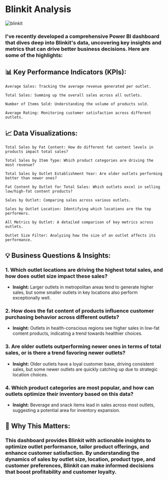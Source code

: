 # Blinkit Analysis

![blinkit](https://github.com/user-attachments/assets/fe98a93d-addb-4116-bbbd-e804b01b8bd4)

### I've recently developed a comprehensive Power BI dashboard that dives deep into Blinkit's data, uncovering key insights and metrics that can drive better business decisions. Here are some of the highlights:


## 📊 Key Performance Indicators (KPIs):
```
Average Sales: Tracking the average revenue generated per outlet.
```
```
Total Sales: Summing up the overall sales across all outlets.
```
```
Number of Items Sold: Understanding the volume of products sold.
```
```
Average Rating: Monitoring customer satisfaction across different outlets.
```
## 📈 Data Visualizations:
```
Total Sales by Fat Content: How do different fat content levels in products impact total sales?
```
```
Total Sales by Item Type: Which product categories are driving the most revenue?
```

```
Total Sales by Outlet Establishment Year: Are older outlets performing better than newer ones?
```
```
Fat Content by Outlet for Total Sales: Which outlets excel in selling low/high-fat content products?
```
```
Sales by Outlet: Comparing sales across various outlets.
```
```
Sales by Outlet Location: Identifying which locations are the top performers.
```
```
All Metrics by Outlet: A detailed comparison of key metrics across outlets.
```
```
Outlet Size Filter: Analyzing how the size of an outlet affects its performance.
```

## 💡 Business Questions & Insights:
### 1. Which outlet locations are driving the highest total sales, and how does outlet size impact these sales?

* **Insight:** Larger outlets in metropolitan areas tend to generate higher sales, but some smaller outlets in key locations also perform exceptionally well.
### 2. How does the fat content of products influence customer purchasing behavior across different outlets?

* **Insight:** Outlets in health-conscious regions see higher sales in low-fat content products, indicating a trend towards healthier choices.
### 3. Are older outlets outperforming newer ones in terms of total sales, or is there a trend favoring newer outlets?

* **Insight:** Older outlets have a loyal customer base, driving consistent sales, but some newer outlets are quickly catching up due to strategic location choices.
###  4. Which product categories are most popular, and how can outlets optimize their inventory based on this data?

* **Insight:** Beverage and snack items lead in sales across most outlets, suggesting a potential area for inventory expansion.

## 🌟 Why This Matters:
### This dashboard provides Blinkit with actionable insights to optimize outlet performance, tailor product offerings, and enhance customer satisfaction. By understanding the dynamics of sales by outlet size, location, product type, and customer preferences, Blinkit can make informed decisions that boost profitability and customer loyalty.
